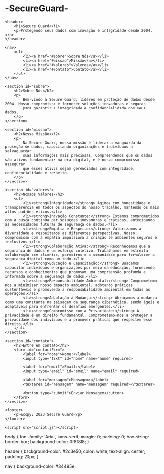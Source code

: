 # -SecureGuard-
<!DOCTYPE html>
<html lang="pt-BR">
<head>
    <meta charset="UTF-8">
    <meta name="viewport" content="width=device-width, initial-scale=1.0">
    <title>Secure Guard</title>
    <link rel="stylesheet" href="style.css">
</head>
<body>

    <header>
        <h1>Secure Guard</h1>
        <p>Protegendo seus dados com inovação e integridade desde 2004.</p>
    </header>

    <nav>
        <ul>
            <li><a href="#sobre">Sobre Nós</a></li>
            <li><a href="#missao">Missão</a></li>
            <li><a href="#valores">Valores</a></li>
            <li><a href="#contato">Contato</a></li>
        </ul>
    </nav>

    <section id="sobre">
        <h2>Sobre Nós</h2>
        <p>
            Bem-vindo à Secure Guard, líderes em proteção de dados desde 2004. Nosso compromisso é fornecer soluções inovadoras e seguras
            para garantir a integridade e confidencialidade dos seus dados.
        </p>
    </section>

    <section id="missao">
        <h2>Nossa Missão</h2>
        <p>
            Na Secure Guard, nossa missão é liderar a vanguarda da proteção de dados, capacitando organizações e indivíduos a salvaguardar
            suas informações mais preciosas. Compreendemos que os dados são ativos fundamentais na era digital, e é nosso compromisso assegurar
            que esses ativos sejam gerenciados com integridade, confidencialidade e respeito.
        </p>
    </section>

    <section id="valores">
        <h2>Nossos Valores</h2>
        <ul>
            <li><strong>Integridade:</strong> Agimos com honestidade e transparência em todos os aspectos do nosso trabalho, mantendo os mais altos padrões éticos.</li>
            <li><strong>Inovação Constante:</strong> Estamos comprometidos com a busca contínua por soluções inovadoras e práticas, antecipando as necessidades futuras de segurança de dados.</li>
            <li><strong>Empatia e Respeito:</strong> Valorizamos a diversidade e respeitamos as diferentes perspectivas. Nosso compromisso com a empatia impulsiona a criação de ambientes seguros e inclusivos.</li>
            <li><strong>Colaboração Ativa:</strong> Reconhecemos que a segurança de dados é um esforço coletivo. Trabalhamos em estreita colaboração com clientes, parceiros e a comunidade para fortalecer a segurança digital como um todo.</li>
            <li><strong>Educação e Capacitação:</strong> Buscamos capacitar indivíduos e organizações por meio da educação, fornecendo recursos e conhecimentos que promovam uma compreensão profunda e informada sobre a segurança de dados.</li>
            <li><strong>Responsabilidade Ambiental:</strong> Comprometemo-nos a minimizar nosso impacto ambiental, adotando práticas sustentáveis e promovendo a responsabilidade ambiental em todas as operações.</li>
            <li><strong>Adaptação à Mudança:</strong> Abraçamos a mudança como uma constante na paisagem da segurança cibernética, sendo ágeis e adaptáveis para enfrentar os desafios emergentes.</li>
            <li><strong>Compromisso com a Privacidade:</strong> A privacidade é um direito fundamental. Comprometemo-nos a proteger a privacidade dos indivíduos e a promover práticas que respeitem esse direito.</li>
        </ul>
    </section>

    <section id="contato">
        <h2>Entre em Contato</h2>
        <form id="contactForm">
            <label for="nome">Nome:</label>
            <input type="text" id="nome" name="nome" required>

            <label for="email">Email:</label>
            <input type="email" id="email" name="email" required>

            <label for="mensagem">Mensagem:</label>
            <textarea id="mensagem" name="mensagem" required></textarea>

            <button type="submit">Enviar Mensagem</button>
        </form>
    </section>

    <footer>
        <p>&copy; 2023 Secure Guard</p>
    </footer>

    <script src="script.js"></script>
</body>
</html>
body {
    font-family: 'Arial', sans-serif;
    margin: 0;
    padding: 0;
    box-sizing: border-box;
    background-color: #f8f8f8;
}

header {
    background-color: #2c3e50;
    color: white;
    text-align: center;
    padding: 20px;
}

nav {
    background-color: #34495e;

